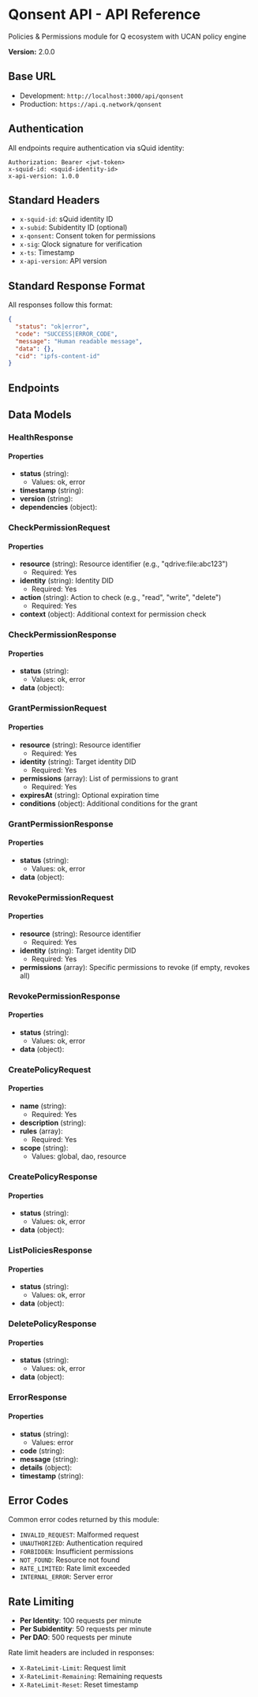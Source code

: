 # Qonsent API - API Reference

Policies & Permissions module for Q ecosystem with UCAN policy engine

**Version:** 2.0.0

## Base URL

- Development: `http://localhost:3000/api/qonsent`
- Production: `https://api.q.network/qonsent`

## Authentication

All endpoints require authentication via sQuid identity:

```
Authorization: Bearer <jwt-token>
x-squid-id: <squid-identity-id>
x-api-version: 1.0.0
```

## Standard Headers

- `x-squid-id`: sQuid identity ID
- `x-subid`: Subidentity ID (optional)
- `x-qonsent`: Consent token for permissions
- `x-sig`: Qlock signature for verification
- `x-ts`: Timestamp
- `x-api-version`: API version

## Standard Response Format

All responses follow this format:

```json
{
  "status": "ok|error",
  "code": "SUCCESS|ERROR_CODE",
  "message": "Human readable message",
  "data": {},
  "cid": "ipfs-content-id"
}
```

## Endpoints



## Data Models


### HealthResponse

#### Properties

- **status** (string): 
  - Values: ok, error
- **timestamp** (string): 
- **version** (string): 
- **dependencies** (object): 


### CheckPermissionRequest

#### Properties

- **resource** (string): Resource identifier (e.g., "qdrive:file:abc123")
  - Required: Yes
- **identity** (string): Identity DID
  - Required: Yes
- **action** (string): Action to check (e.g., "read", "write", "delete")
  - Required: Yes
- **context** (object): Additional context for permission check


### CheckPermissionResponse

#### Properties

- **status** (string): 
  - Values: ok, error
- **data** (object): 


### GrantPermissionRequest

#### Properties

- **resource** (string): Resource identifier
  - Required: Yes
- **identity** (string): Target identity DID
  - Required: Yes
- **permissions** (array): List of permissions to grant
  - Required: Yes
- **expiresAt** (string): Optional expiration time
- **conditions** (object): Additional conditions for the grant


### GrantPermissionResponse

#### Properties

- **status** (string): 
  - Values: ok, error
- **data** (object): 


### RevokePermissionRequest

#### Properties

- **resource** (string): Resource identifier
  - Required: Yes
- **identity** (string): Target identity DID
  - Required: Yes
- **permissions** (array): Specific permissions to revoke (if empty, revokes all)


### RevokePermissionResponse

#### Properties

- **status** (string): 
  - Values: ok, error
- **data** (object): 


### CreatePolicyRequest

#### Properties

- **name** (string): 
  - Required: Yes
- **description** (string): 
- **rules** (array): 
  - Required: Yes
- **scope** (string): 
  - Values: global, dao, resource


### CreatePolicyResponse

#### Properties

- **status** (string): 
  - Values: ok, error
- **data** (object): 


### ListPoliciesResponse

#### Properties

- **status** (string): 
  - Values: ok, error
- **data** (object): 


### DeletePolicyResponse

#### Properties

- **status** (string): 
  - Values: ok, error
- **data** (object): 


### ErrorResponse

#### Properties

- **status** (string): 
  - Values: error
- **code** (string): 
- **message** (string): 
- **details** (object): 
- **timestamp** (string): 



## Error Codes

Common error codes returned by this module:

- `INVALID_REQUEST`: Malformed request
- `UNAUTHORIZED`: Authentication required
- `FORBIDDEN`: Insufficient permissions
- `NOT_FOUND`: Resource not found
- `RATE_LIMITED`: Rate limit exceeded
- `INTERNAL_ERROR`: Server error

## Rate Limiting

- **Per Identity**: 100 requests per minute
- **Per Subidentity**: 50 requests per minute
- **Per DAO**: 500 requests per minute

Rate limit headers are included in responses:

- `X-RateLimit-Limit`: Request limit
- `X-RateLimit-Remaining`: Remaining requests
- `X-RateLimit-Reset`: Reset timestamp
